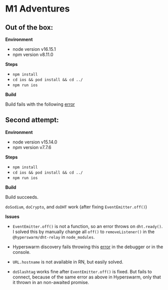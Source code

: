 # M1 Adventures

## Out of the box:

**Environment**

- node version v16.15.1
- npm version v8.11.0

**Steps**

- `npm install`
- `cd ios && pod install && cd ../`
- `npm run ios`

**Build**

Build fails with the following [error](./errors/node16.txt)

## Second attempt:

**Environment**

- node version v15.14.0
- npm version v7.7.6

**Steps**

- `npm install`
- `cd ios && pod install && cd ../`
- `npm run ios`

**Build**

Build succeeds.

`doSodium`, `doCrypto`, and `doDHT` work (after fixing `EventEmitter.off()`)

**Issues**

- `EventEmitter.off()` is not a function, so an error throws on `dht.ready()`. I solved this by manually change all `off()` to `removeListener()` in the `@hyperswarm/dht-relay` in `node_modules`.

- Hyperswarm discovery fails throwing this [error](./errors/swarmiter.txt) in the debugger or in the console.

- `URL.hostname` is not available in RN, but easily solved.

- `doSlashtag` works fine after `EventEmitter.off()` is fixed. But fails to connect, because of the same error as above in Hyperswarm, only that it thrown in an non-awaited promise.
